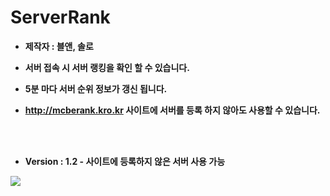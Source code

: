 # ServerRank

* **제작자 : 블앤, 솔로**

* **서버 접속 시 서버 랭킹을 확인 할 수 있습니다.**

* **5분 마다 서버 순위 정보가 갱신 됩니다.**

* **http://mcberank.kro.kr 사이트에 서버를 등록 하지 않아도 사용할 수 있습니다.**

<br>
<br>

* **Version : 1.2 - 사이트에 등록하지 않은 서버 사용 가능**

![](https://i.imgur.com/UiZVRVj.jpg)
